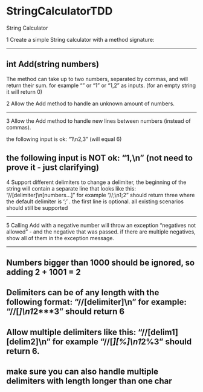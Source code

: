 # StringCalculatorTDD 
String Calculator

1 Create a simple String calculator with a method signature:

-----------------------
int Add(string numbers)
-----------------------

The method can take up to two numbers, separated by commas, and will return their sum. 
for example “” or “1” or “1,2” as inputs.
(for an empty string it will return 0) 


2 Allow the Add method to handle an unknown amount of numbers.

-----------------------

3 Allow the Add method to handle new lines between numbers (instead of commas).

the following input is ok: “1\n2,3” (will equal 6)

the following input is NOT ok: “1,\n” (not need to prove it - just clarifying)
-----------------------

4 Support different delimiters
to change a delimiter, the beginning of the string will contain a separate line that looks like this: 
“//[delimiter]\n[numbers…]” for example “//;\n1;2” should return three where the default delimiter is ‘;’ .
the first line is optional. all existing scenarios should still be supported

-----------------------

5 Calling Add with a negative number will throw an exception “negatives not allowed” - 
and the negative that was passed. 
if there are multiple negatives, show all of them in the exception message.

-----------------------
Numbers bigger than 1000 should be ignored, so adding 2 + 1001 = 2
-----------------------
Delimiters can be of any length with the following format: “//[delimiter]\n” for example: “//[***]\n1***2***3” should return 6
-----------------------
Allow multiple delimiters like this: “//[delim1][delim2]\n” for example “//[*][%]\n1*2%3” should return 6.
-----------------------
make sure you can also handle multiple delimiters with length longer than one char
----------------------- 
